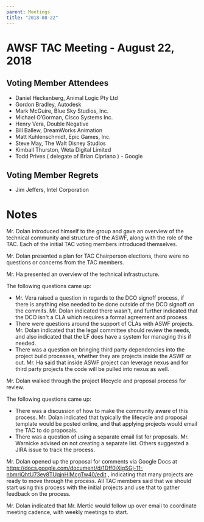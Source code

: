 ```yaml
---
parent: Meetings
title: "2018-08-22"
---
```


# AWSF TAC Meeting - August 22, 2018

## Voting Member Attendees

- Daniel Heckenberg, Animal Logic Pty Ltd
- Gordon Bradley, Autodesk
- Mark McGuire, Blue Sky Studios, Inc.
- Michael O’Gorman, Cisco Systems Inc.
- Henry Vera, Double Negative
- Bill Ballew, DreamWorks Animation
- Matt Kuhlenschmidt, Epic Games, Inc.
- Steve May, The Walt Disney Studios
- Kimball Thurston, Weta Digital Limited
- Todd Prives ( delegate of Brian Cipriano ) - Google

## Voting Member Regrets

- Jim Jeffers, Intel Corporation

# Notes

Mr. Dolan introduced himself to the group and gave an overview of the technical community and structure of the ASWF, along with the role of the TAC. Each of the initial TAC voting members introduced themselves.

Mr. Dolan presented a plan for TAC Chairperson elections, there were no questions or concerns from the TAC members.

Mr. Ha presented an overview of the technical infrastructure.

The following questions came up:

- Mr. Vera raised a question in regards to the DCO signoff process, if there is anything else needed to be done outside of the DCO signoff on the commits. Mr. Dolan indicated there wasn't, and further indicated that the DCO isn't a CLA which requires a formal agreement and process.
- There were questions around the support of CLAs with ASWF projects. Mr. Dolan indicated that the legal committee should review the needs, and also indicated that the LF does have a system for managing this if needed.
- There was a question on bringing third party dependencies into the project build processes, whether they are projects inside the ASWF or out. Mr. Ha said that inside ASWF project can leverage nexus and for third party projects the code will be pulled into nexus as well.

Mr. Dolan walked through the project lifecycle and proposal process for review.

The following questions came up:

- There was a discussion of how to make the community aware of this process. Mr. Dolan indicated that typically the lifecycle and proposal template would be posted online, and that applying projects would email the TAC to do proposals.
- There was a question of using a separate email list for proposals. Mr. Warnicke advised on not creating a separate list. Others suggested a JIRA issue to track the process.

Mr. Dolan opened up the proposal for comments via Google Docs at https://docs.google.com/document/d/1Dff0iXigSGj-11-nbmriQhtU73ey8TUqjnHIMcgTw40/edit
, indicating that many projects are ready to move through the process. All TAC members said that we should start using this process with the initial projects and use that to gather feedback on the process.

Mr. Dolan indicated that Mr. Mertic would follow up over email to coordinate meeting cadence, with weekly meetings to start.
